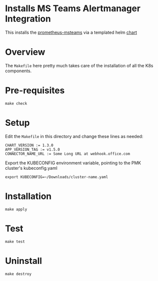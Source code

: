 # Installs MS Teams Alertmanager Integration

This installs the [prometheus-msteams](https://github.com/prometheus-msteams/prometheus-msteams) via a templated helm [chart](https://github.com/prometheus-msteams/prometheus-msteams/tree/master/chart/prometheus-msteams)

# Overview

The `Makefile` here pretty much takes care of the installation of all the K8s components.

# Pre-requisites

```shell
make check
```

# Setup

Edit the `Makefile` in this directory and change these lines as needed:

```
CHART_VERSION := 1.3.0
APP_VERSION_TAG := v1.5.0
CONNECTOR_NAME_URL := Some Long URL at webhook.office.com
```

Export the KUBECONFIG environment variable, pointing to the PMK cluster's kubeconfig.yaml

```
export KUBECONFIG=~/Downloads/cluster-name.yaml
```

# Installation

```shell
make apply
```

# Test

```shell
make test
```

# Uninstall

```shell
make destroy
```
